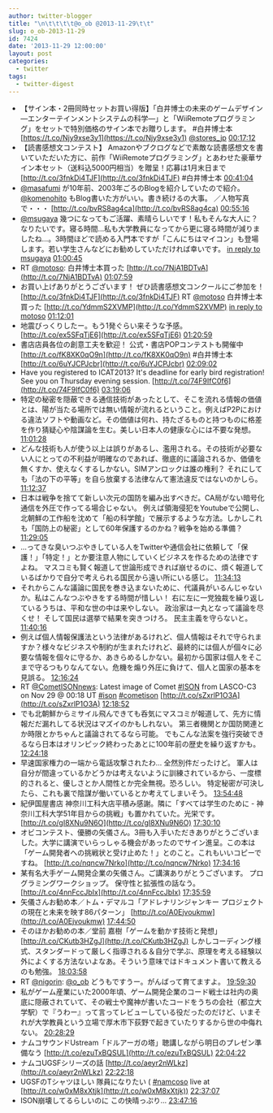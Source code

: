 ```yaml
---
author: twitter-blogger
title: "\n\t\t\t\t@o_ob @2013-11-29\t\t"
slug: o_ob-2013-11-29
id: 7424
date: '2013-11-29 12:00:00'
layout: post
categories:
  - twitter
tags:
  - twitter-digest
---
```


*   【サイン本・2冊同時セットお買い得版】「白井博士の未来のゲームデザイン ―エンターテインメントシステムの科学―」と「WiiRemoteプログラミング」をセットで特別価格のサイン本でお贈りします。 #白井博士本 [https://t.co/Njy9xse3y1](https://t.co/Njy9xse3y1) [@stores_jp](http://twitter.com/stores_jp) [00:17:12](http://twitter.com/o_ob/statuses/406079334810533888)
*   【読書感想文コンテスト】 Amazonやブクログなどで素敵な読書感想文を書いていただいた方に、前作「WiiRemoteプログラミング」とあわせた豪華サイン本セット（送料込5000円相当）を贈呈！応募は1月末日まで [http://t.co/3fnkDi4TJF](http://t.co/3fnkDi4TJF) #白井博士本 [00:41:04](http://twitter.com/o_ob/statuses/406085341104197633)
*   [@masafumi](http://twitter.com/masafumi) が10年前、2003年ごろのBlogを紹介していたので紹介。 [@komenohito](http://twitter.com/komenohito) もBlog書いた方がいい。書き続けるの大事。 ／人物写真で・・・ [http://t.co/bvRS8ag4ca](http://t.co/bvRS8ag4ca) [00:55:16](http://twitter.com/o_ob/statuses/406088913539706880)
*   [@msugaya](http://twitter.com/msugaya) 幾つになってもご活躍、素晴らしいです！私もそんな大人に？なりたいです。寝る時間…私も大学教員になってから更に寝る時間が減りましたね…。3時間ほどで読める入門本ですが「こんにちはマイコン」も登場します。若い学生さんなどにお勧めしていただければ幸いです。 [in reply to msugaya](http://twitter.com/msugaya/statuses/406084704698253313) [01:00:45](http://twitter.com/o_ob/statuses/406090294388486144)
*   RT [@motoso](http://twitter.com/motoso): 白井博士本買った [http://t.co/7NjA1BDTvA](http://t.co/7NjA1BDTvA) [01:07:59](http://twitter.com/o_ob/statuses/406092113474908160)
*   お買い上げありがとうございます！ ぜひ読書感想文コンクールにご参加を！ [http://t.co/3fnkDi4TJF](http://t.co/3fnkDi4TJF) RT [@motoso](http://twitter.com/motoso) 白井博士本買った [http://t.co/YdmmS2XVMP](http://t.co/YdmmS2XVMP) [in reply to motoso](http://twitter.com/motoso/statuses/405591015861784576) [01:12:01](http://twitter.com/o_ob/statuses/406093128559374336)
*   地震びっくりしたー。もう1発ぐらい来そうな予感。 [http://t.co/ex5SFqTjE6](http://t.co/ex5SFqTjE6) [01:20:59](http://twitter.com/o_ob/statuses/406095386403545088)
*   書店店員各位の創意工夫を歓迎！ 公式・書店POPコンテストも開催中 [http://t.co/fK8XK0qO9n](http://t.co/fK8XK0qO9n) #白井博士本 [http://t.co/6uYJCPJcbr](http://t.co/6uYJCPJcbr) [02:09:02](http://twitter.com/o_ob/statuses/406107476052828160)
*   Have you registered to ICAT2013? It's deadline for early bird registration! See you on Thursday evening session. [http://t.co/74F9IfC0f6](http://t.co/74F9IfC0f6) [03:19:06](http://twitter.com/o_ob/statuses/406125112828497920)
*   特定の秘密を隠蔽できる通信技術があったとして、そこを流れる情報の価値とは、陽が当たる場所では無い情報が流れるということ。例えばP2Pにおける違法ソフトや動画など。その価値は何れ、持たざるものと持つものに格差を作り猜疑心や陰謀論を生む。美しい日本人の健康な心には不要な発想。 [11:01:28](http://twitter.com/o_ob/statuses/406241470174081024)
*   どんな技術も人が使う以上は誤りがあるし、濫用される。その技術が必要ない人にとっての不利益が明確なのであれば、徹底的に議論されるか、価値を無くすか、使えなくするしかない。SIMアンロックは誰の権利？ それにしても「法の下の平等」を自ら放棄する法律なんて憲法違反ではないのかしら。 [11:12:37](http://twitter.com/o_ob/statuses/406244275425267712)
*   日本は戦争を捨てて新しい次元の国防を編み出すべきだ。CA局がない暗号化通信を外圧で作ってる場合じゃない。 例えば領海侵犯をYoutubeで公開し、北朝鮮の工作船を沈めて「船の科学館」で展示するような方法。しかしこれも「国防上の秘密」として60年保護するのかね？戦争を始める準備？ [11:29:05](http://twitter.com/o_ob/statuses/406248421004021760)
*   ...ってきな臭いつぶやきしている人をTwitterや通信会社に依頼して「保護！」「特定！」とか要注意人物にしていくビジネスを作るための法律ですよね。 マスコミも賢く報道して世論形成できれば崩せるのに、煩く報道しているばかりで自分で考えられる国民から遠い所にいる感じ。 [11:34:13](http://twitter.com/o_ob/statuses/406249711167733760)
*   それからこんな議論に国民を巻き込まないために、代議員がいるんじゃないか。私はこんなつぶやきをする時間が惜しい！ 右に左に一党独裁を繰り返しているうちは、平和な世の中は来やしない。 政治家は一丸となって議論を尽くせ！ そして国民は選挙で結果を突きつけろ。 民主主義を守らないと。 [11:40:16](http://twitter.com/o_ob/statuses/406251233989505024)
*   例えば個人情報保護法という法律があるけれど、個人情報はそれで守られますか？様々なビジネスや制約が生まれたけれど、最終的には個人が個々に必要な情報を個々に守るか、あきらめるしかない。最初から国家は個人をそこまで守るつもりなんてない。危機を煽り外圧に負けて、個人と国家の基本を見誤る。 [12:16:24](http://twitter.com/o_ob/statuses/406260326217170944)
*   RT [@CometISONnews](http://twitter.com/CometISONnews): Latest image of Comet [#ISON](http://search.twitter.com/search?q=%23ISON) from LASCO-C3 on Nov 29 @ 00:18 UT [#ison](http://search.twitter.com/search?q=%23ison) [#cometison](http://search.twitter.com/search?q=%23cometison) [http://t.co/sZxrlP1O3A](http://t.co/sZxrlP1O3A) [12:18:52](http://twitter.com/o_ob/statuses/406260947720753153)
*   でも北朝鮮からミサイル飛んできても呑気にマスコミが報道して、先方に情報だだ漏れしてる状況はマズイのかもしれない。 第三者機関とか国防関連とか時限とかちゃんと議論されてるなら可能。 でもこんな法案を強行突破できるなら日本はオリンピック終わったあとに100年前の歴史を繰り返すかも。 [12:24:18](http://twitter.com/o_ob/statuses/406262315948834816)
*   早速国家権力の一端から電話攻撃されたわ… 全然別件だったけど。 軍人は自分が間違っているかどうかは考えないように訓練されているから、一度標的されると、優しさとか人間性とか完全無視。恐ろしい。 特定秘密が可決したら、これも裏で陰謀が働いているとか考えてしまいそう。 [13:54:48](http://twitter.com/o_ob/statuses/406285088142262273)
*   紀伊国屋書店 神奈川工科大店平積み感謝。隣に「すべては学生のために - 神奈川工科大学51年目からの挑戦」も置かれていた。光栄です。 [http://t.co/gI8XNu9N6O](http://t.co/gI8XNu9N6O) [17:30:10](http://twitter.com/o_ob/statuses/406339288511430656)
*   オビコンテスト、優勝の矢儀さん。3冊も入手いただきありがとうございました。大学に講演でいらっしゃる機会があったのでサイン進呈。この本は「ゲーム開発者への挑戦状と受け止めた！」とのこと。これもいいコピーですね。 [http://t.co/nqncw7Nrko](http://t.co/nqncw7Nrko) [17:34:16](http://twitter.com/o_ob/statuses/406340319483949056)
*   某有名大手ゲーム開発企業の矢儀さん。ご講演ありがとうございます。 プログラミングワークショップ。 保守性と拡張性の話なう。 [http://t.co/4nnFccJbIx](http://t.co/4nnFccJbIx) [17:35:59](http://twitter.com/o_ob/statuses/406340750549344256)
*   矢儀さんお勧め本／トム・デマルコ「アドレナリンジャンキー プロジェクトの現在と未来を映す86パターン」 [http://t.co/A0Ejvoukmw](http://t.co/A0Ejvoukmw) [17:44:50](http://twitter.com/o_ob/statuses/406342977704177664)
*   そのほかお勧めの本／堂前 嘉樹「ゲームを動かす技術と発想」 [http://t.co/CKutb3HZgJ](http://t.co/CKutb3HZgJ) しかしコーディング様式、スタンダードって厳しく指導される＆自分で学ぶ、原理を考える経験以外によくする方法ないよなあ。そういう意味ではドキュメント書いて教えるのも勉強。 [18:03:58](http://twitter.com/o_ob/statuses/406347792849043456)
*   RT [@nigorin](http://twitter.com/nigorin): [@o_ob](http://twitter.com/o_ob) どうもですうー。がんばって育てますよ。 [19:59:30](http://twitter.com/o_ob/statuses/406376871375273984)
*   私がゲーム産業にいた2000年頃、ゲーム開発企業のコード戦士は社内の奥底に隠蔽されていて、その戦士や魔神が書いたコードをうちの会社（都立大学駅）で『うわー』って言ってレビューしている役だったのだけど、いまそれが大学教員という立場で厚木市下荻野で起きていたりするから世の中侮れない。 [20:28:29](http://twitter.com/o_ob/statuses/406384164028436480)
*   ナムコサウンドUstream「ドルアーガの塔」聴講しながら明日のプレゼン準備なう [http://t.co/ezuTxBQSUL](http://t.co/ezuTxBQSUL) [22:04:22](http://twitter.com/o_ob/statuses/406408293024669696)
*   ナムコUGSFシリーズの話 [http://t.co/aeyr2nWLkz](http://t.co/aeyr2nWLkz) [22:22:18](http://twitter.com/o_ob/statuses/406412804690694144)
*   UGSFのTシャツほしい 隊員になりたい ( [#namcoso](http://search.twitter.com/search?q=%23namcoso) live at [http://t.co/w0xM8xXtjk](http://t.co/w0xM8xXtjk)) [22:37:07](http://twitter.com/o_ob/statuses/406416533582139393)
*   ISON崩壊してるらしいのに この快晴っぷり... [23:47:16](http://twitter.com/o_ob/statuses/406434187449622529)